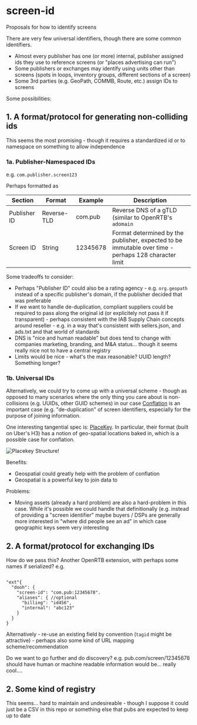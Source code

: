 # screen-id
Proposals for how to identify screens

There are very few universal identifiers, though there are some common identifiers.

* Almost every publisher has one (or more) internal, publisher assigned ids they use to reference screens (or "places advertising can run")
* Some publishers or exchanges may identify using units other than screens (spots in loops, inventory groups, different sections of a screen)
* Some 3rd parties (e.g. GeoPath, COMMB, Route, etc.) assign IDs to screens

Some possibilities:

## 1. A format/protocol for generating non-colliding ids

This seems the most promising - though it requires a standardized id or to namespace on something to allow independence

### 1a. Publisher-Namespaced IDs

e.g. `com.publisher.screen123`

Perhaps formatted as

| Section      | Format      | Example  | Description                                                            |
| ------------ | ----------- | -------- | ---------------------------------------------------------------------- |
| Publisher ID | Reverse-TLD | com.pub  | Reverse DNS of a gTLD (similar to OpenRTB's `adomain`                                                |
| Screen ID    | String      | 12345678 | Format determined by the publisher, expected to be immutable over time - perhaps 128 character limit |

Some tradeoffs to consider:

* Perhaps "Publisher ID" could also be a rating agency - e.g. `org.geopath` instead of a specific publisher's domain, if the publisher decided that was preferable
* If we want to handle de-duplication, compliant suppliers could be required to pass along the original id (or explicitely not pass it if transparent) - perhaps consistent with the IAB Supply Chain concepts around reseller - e.g. in a way that's consistent with sellers.json, and ads.txt and that world of standards
* DNS is "nice and human readable" but does tend to change with companies marketing, branding, and M&A status... though it seems really nice not to have a central registry
* Limits would be nice - what's the max reasonable? UUID length? Something longer?

### 1b. Universal IDs

Alternatively, we could try to come up with a universal scheme - though as opposed to many scenarios where the only thing you care about is non-collisions (e.g. UUIDs, other GUID schemes) in our case [Conflation](https://en.wikipedia.org/wiki/Conflation) is an important case (e.g. "de-duplication" of screen identifiers, especially for the purpose of joining information.

One interesting tangential spec is: [PlaceKey](https://www.placekey.io/). In particular, their format (built on Uber's H3) has a notion of geo-spatial locations baked in, which is a possible case for conflation.

![Placekey Structure](https://assets.website-files.com/5f277eb85e5f02d500828d71/5f5034a9ec19138658daa4b0_placekey_explained.png)!

Benefits:

* Geospatial could greatly help with the problem of conflation
* Geospatial is a powerful key to join data to

Problems:

* Moving assets (already a hard problem) are also a hard-problem in this case. While it's possible we could handle that definitionally (e.g. instead of providing a "screen identifier" maybe buyers / DSPs are generally more interested in "where did people see an ad" in which case geographic keys seem very interesting

## 2. A format/protocol for exchanging IDs

How do we pass this? Another OpenRTB extension, with perhaps some names if serialized? e.g.

```jsonc

"ext"{
  "dooh": {
    "screen-id": "com.pub:12345678".
    "aliases": { //optional
      "billing": "id456",
      "internal": "abc123"
    }
  }
}

```

Alternatively - re-use an existing field by convention (`tagid` might be attractive) - perhaps also some kind of URL mapping scheme/recommendation

Do we want to go further and do discovery? e.g. pub.com/screen/12345678 should have human or machine readable information would be... really cool....

## 2. Some kind of registry

This seems... hard to maintain and undesireable - though I suppose it could just be a CSV in this repo or something else that pubs are expected to keep up to date
